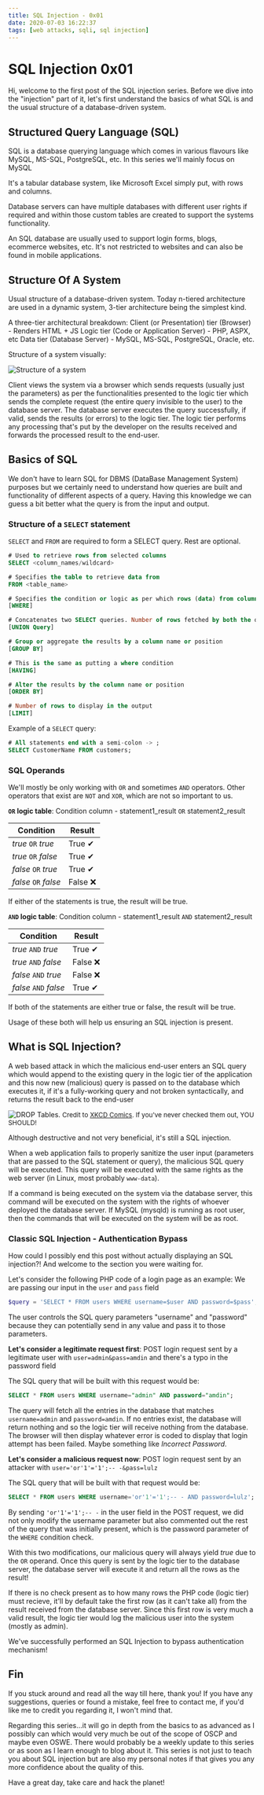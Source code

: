 ```yaml
---
title: SQL Injection - 0x01
date: 2020-07-03 16:22:37
tags: [web attacks, sqli, sql injection]
---
```


# SQL Injection 0x01

<!-- 💉 Injections are pretty cool aren't they? 💉 -->

Hi, welcome to the first post of the SQL injection series. Before we dive into the "injection" part of it, let's first understand the basics of what SQL is and the usual structure of a database-driven system.

## Structured Query Language (SQL)

SQL is a database querying language which comes in various flavours like MySQL, MS-SQL, PostgreSQL, etc. In this series we'll mainly focus on MySQL

It's a tabular database system, like Microsoft Excel simply put, with rows and columns.

Database servers can have multiple databases with different user rights if required and within those custom tables are created to support the systems functionality.

An SQL database are usually used to support login forms, blogs, ecommerce websites, etc. It's not restricted to websites and can also be found in mobile applications.

## Structure Of A System
Usual structure of a database-driven system. Today n-tiered architecture are used in a dynamic system, 3-tier architecture being the simplest kind.

A three-tier architectural breakdown: 
Client (or Presentation) tier (Browser) - Renders HTML + JS
Logic tier (Code or Application Server) - PHP, ASPX, etc
Data tier (Database Server) - MySQL, MS-SQL, PostgreSQL, Oracle, etc.

Structure of a system visually:

![Structure of a system](/sqli-0x01/system_structure.png)

Client views the system via a browser which sends requests (usually just the parameters) as per the functionalities presented to the logic tier which sends the complete request (the entire query invisible to the user) to the database server.
The database server executes the query successfully, if valid, sends the results (or errors) to the logic tier. The logic tier performs any processing that's put by the developer on the results received and forwards the processed result to the end-user.

<!-- Structure explanation done -->

## Basics of SQL
We don't have to learn SQL for DBMS (DataBase Management System) purposes but we certainly need to understand how queries are built and functionality of different aspects of a query. Having this knowledge we can guess a bit better what the query is from the input and output.

### Structure of a `SELECT` statement
`SELECT` and `FROM` are required to form a SELECT query. Rest are optional.
``` SQL
# Used to retrieve rows from selected columns
SELECT <column_names/wildcard>

# Specifies the table to retrieve data from
FROM <table_name>

# Specifies the condition or logic as per which rows (data) from columns specified should be retrieved
[WHERE]

# Concatenates two SELECT queries. Number of rows fetched by both the queries should be same.
[UNION Query]

# Group or aggregate the results by a column name or position
[GROUP BY]

# This is the same as putting a where condition
[HAVING]

# Alter the results by the column name or position
[ORDER BY]

# Number of rows to display in the output
[LIMIT]
```

Example of a `SELECT` query:

``` SQL
# All statements end with a semi-colon -> ;
SELECT CustomerName FROM customers;
```

### SQL Operands

We'll mostly be only working with `OR` and sometimes `AND` operators. Other operators that exist are `NOT` and `XOR`, which are not so important to us.

**`OR` logic table**:
Condition column - statement1_result `OR` statement2_result

| Condition | Result |
| --------- | ------ |
| *true* `OR` *true* | True ✔ |
| *true* `OR` *false* | True ✔ |
| *false* `OR` *true* | True ✔ |
| *false* `OR` *false* | False ❌ |

If either of the statements is true, the result will be true.

**`AND` logic table**:
Condition column - statement1_result `AND` statement2_result

| Condition | Result |
| --------- | ------ |
| *true* `AND` *true* | True ✔ |
| *true* `AND` *false* | False ❌ |
| *false* `AND` *true* | False ❌ |
| *false* `AND` *false* | True ✔ |

If both of the statements are either true or false, the result will be true.

Usage of these both will help us ensuring an SQL injection is present.

## What is SQL Injection?
A web based attack in which the malicious end-user enters an SQL query which would append to the existing query in the logic tier of the application and this now new (malicious) query is passed on to the database which executes it, if it's a fully-working query and not broken syntactically, and returns the result back to the end-user

![DROP Tables. ](/sqli-0x01/exploits_of_a_mom.png)
<span style="font-size: small;">Credit to <a href="https://xkcd.com/327/" target="_blank">XKCD Comics</a>. If you've never checked them out, YOU SHOULD!</span>

Although destructive and not very beneficial, it's still a SQL injection.

When a web application fails to properly sanitize the user input (parameters that are passed to the SQL statement or query), the malicious SQL query will be executed. This query will be executed with the same rights as the web server (in Linux, most probably `www-data`).

If a command is being executed on the system via the database server, this command will be executed on the system with the rights of whoever deployed the database server. If MySQL (mysqld) is running as root user, then the commands that will be executed on the system will be as root.

### Classic SQL Injection - Authentication Bypass
How could I possibly end this post without actually displaying an SQL injection?! And welcome to the section you were waiting for.

Let's consider the following PHP code of a login page as an example:
We are passing our input in the `user` and `pass` field
``` PHP
$query = 'SELECT * FROM users WHERE username=$user AND password=$pass';
```
The user controls the SQL query parameters "username" and "password" because they can potentially send in any value and pass it to those parameters.

**Let's consider a legitimate request first**:
POST login request sent by a legitimate user with `user=admin&pass=amdin` and there's a typo in the password field

The SQL query that will be built with this request would be:
``` SQL
SELECT * FROM users WHERE username="admin" AND password="amdin";
```
The query will fetch all the entries in the database that matches `username=admin` and `password=amdin`. If no entries exist, the database will return nothing and so the logic tier will receive nothing from the database. The browser will then display whatever error is coded to display that login attempt has been failed.
Maybe something like *Incorrect Password*.

**Let's consider a malicious request now**:
POST login request sent by an attacker with `user='or'1'='1';-- -&pass=lulz`

The SQL query that will be built with that request would be:
``` SQL
SELECT * FROM users WHERE username='or'1'='1';-- - AND password=lulz';
```

By sending `'or'1'='1';-- -` in the user field in the POST request, we did not only modify the username parameter but also commented out the rest of the query that was initially present, which is the password parameter of the `WHERE` condition check. 

With this two modifications, our malicious query will always yield *true* due to the `OR` operand. Once this query is sent by the logic tier to the database server, the database server will execute it and return all the rows as the result!

If there is no check present as to how many rows the PHP code (logic tier) must recieve, it'll by default take the first row (as it can't take all) from the result received from the database server. Since this first row is very much a valid result, the logic tier would log the malicious user into the system (mostly as admin).

We've successfully performed an SQL Injection to bypass authentication mechanism!

## Fin
If you stuck around and read all the way till here, thank you! If you have any suggestions, queries or found a mistake, feel free to contact me, if you'd like me to credit you regarding it, I won't mind that.

Regarding this series...it will go in depth from the basics to as advanced as I possibly can which would very much be out of the scope of OSCP and maybe even OSWE. There would probably be a weekly update to this series or as soon as I learn enough to blog about it.
This series is not just to teach you about SQL injection but are also my personal notes if that gives you any more confidence about the quality of this.

Have a great day, take care and hack the planet!